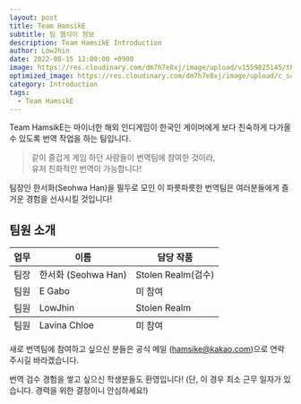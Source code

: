 ```yaml
---
layout: post
title: Team HamsikE
subtitle: 팀 햄식이 정보
description: Team HamsikE Introduction
author: LowJhin
date: 2022-08-15 12:00:00 +0900
image: https://res.cloudinary.com/dm7h7e8xj/image/upload/v1559825145/theme16_o0seet.jpg
optimized_image: https://res.cloudinary.com/dm7h7e8xj/image/upload/c_scale,w_380/v1559825145/theme16_o0seet.jpg
category: Introduction
tags:
  - Team HamsikE
---
```


<a>Team HamsikE</a>는 마이너한 해외 인디게임이 한국인 게이머에게 보다 친숙하게 다가올 수 있도록 번역 작업을 하는 팀입니다.

> 같이 즐겁게 게임 하던 사람들이 번역팀에 참여한 것이라,<br/> 유저 친화적인 번역이 가능합니다!

팀장인 한서화(Seohwa Han)을 필두로 모인 이 파릇파릇한 번역팀은 여러분들에게 즐거운 경험을 선사시킬 것입니다!

## 팀원 소개

<table>
  <thead>
    <tr>
      <th>업무</th>
      <th>이름</th>
      <th>담당 작품</th>
    </tr>
  </thead>
  <tfoot>
    <tr>
      <td>팀원</td>
      <td>Lavina Chloe</td>
      <td>미 참여</td>
    </tr>
  </tfoot>
  <tbody>
    <tr>
      <td>팀장</td>
      <td>한서화 (Seohwa Han)</td>
      <td>Stolen Realm(검수)</td>
    </tr>
    <tr>
      <td>팀원</td>
      <td>E Gabo</td>
      <td>미 참여</td>
    </tr>
    <tr>
      <td>팀원</td>
      <td>LowJhin</td>
      <td>Stolen Realm</td>
    </tr>
  </tbody>
</table>

새로 번역팀에 참여하고 싶으신 분들은 공식 메일 (hamsike@kakao.com)으로 연락주시길 바라겠습니다.


번역 검수 경험을 쌓고 싶으신 학생분들도 환영입니다! (단, 이 경우 최소 근무 일자가 있습니다. 경력을 위한 결정이니 안심하세요!)